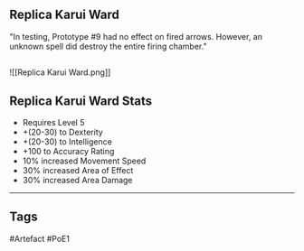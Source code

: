 ## Replica Karui Ward
"In testing, Prototype #9 had no effect on fired arrows. However,
an unknown spell did destroy the entire firing chamber."
##
![[Replica Karui Ward.png]]
## Replica Karui Ward Stats
- Requires Level 5
- +(20-30) to Dexterity
- +(20-30) to Intelligence
- +100 to Accuracy Rating
- 10% increased Movement Speed
- 30% increased Area of Effect
- 30% increased Area Damage


---
## Tags
#Artefact
#PoE1